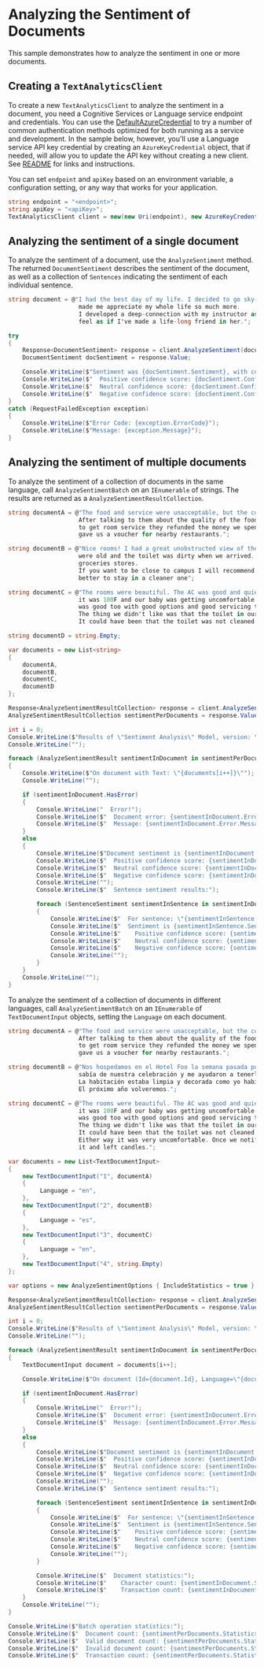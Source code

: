 # Analyzing the Sentiment of Documents

This sample demonstrates how to analyze the sentiment in one or more documents.

## Creating a `TextAnalyticsClient`

To create a new `TextAnalyticsClient` to analyze the sentiment in a document, you need a Cognitive Services or Language service endpoint and credentials.  You can use the [DefaultAzureCredential][DefaultAzureCredential] to try a number of common authentication methods optimized for both running as a service and development.  In the sample below, however, you'll use a Language service API key credential by creating an `AzureKeyCredential` object, that if needed, will allow you to update the API key without creating a new client. See [README][README] for links and instructions.

You can set `endpoint` and `apiKey` based on an environment variable, a configuration setting, or any way that works for your application.

```C# Snippet:CreateTextAnalyticsClient
string endpoint = "<endpoint>";
string apiKey = "<apiKey>";
TextAnalyticsClient client = new(new Uri(endpoint), new AzureKeyCredential(apiKey));
```

## Analyzing the sentiment of a single document

To analyze the sentiment of a document, use the `AnalyzeSentiment` method.  The returned `DocumentSentiment` describes the sentiment of the document, as well as a collection of `Sentences` indicating the sentiment of each individual sentence.

```C# Snippet:AnalyzeSentiment
string document = @"I had the best day of my life. I decided to go sky-diving and it
                    made me appreciate my whole life so much more.
                    I developed a deep-connection with my instructor as well, and I
                    feel as if I've made a life-long friend in her.";

try
{
    Response<DocumentSentiment> response = client.AnalyzeSentiment(document);
    DocumentSentiment docSentiment = response.Value;

    Console.WriteLine($"Sentiment was {docSentiment.Sentiment}, with confidence scores: ");
    Console.WriteLine($"  Positive confidence score: {docSentiment.ConfidenceScores.Positive}.");
    Console.WriteLine($"  Neutral confidence score: {docSentiment.ConfidenceScores.Neutral}.");
    Console.WriteLine($"  Negative confidence score: {docSentiment.ConfidenceScores.Negative}.");
}
catch (RequestFailedException exception)
{
    Console.WriteLine($"Error Code: {exception.ErrorCode}");
    Console.WriteLine($"Message: {exception.Message}");
}
```

## Analyzing the sentiment of multiple documents

To analyze the sentiment of a collection of documents in the same language, call `AnalyzeSentimentBatch` on an `IEnumerable` of strings.  The results are returned as a `AnalyzeSentimentResultCollection`.

```C# Snippet:TextAnalyticsSample2AnalyzeSentimentConvenience
string documentA = @"The food and service were unacceptable, but the concierge were nice.
                    After talking to them about the quality of the food and the process
                    to get room service they refunded the money we spent at the restaurant and
                    gave us a voucher for nearby restaurants.";

string documentB = @"Nice rooms! I had a great unobstructed view of the Microsoft campus but bathrooms
                    were old and the toilet was dirty when we arrived. It was close to bus stops and
                    groceries stores.
                    If you want to be close to campus I will recommend it, otherwise, might be
                    better to stay in a cleaner one";

string documentC = @"The rooms were beautiful. The AC was good and quiet, which was key for us as outside
                    it was 100F and our baby was getting uncomfortable because of the heat. The breakfast
                    was good too with good options and good servicing times.
                    The thing we didn't like was that the toilet in our bathroom was smelly.
                    It could have been that the toilet was not cleaned before we arrived.";

string documentD = string.Empty;

var documents = new List<string>
{
    documentA,
    documentB,
    documentC,
    documentD
};

Response<AnalyzeSentimentResultCollection> response = client.AnalyzeSentimentBatch(documents);
AnalyzeSentimentResultCollection sentimentPerDocuments = response.Value;

int i = 0;
Console.WriteLine($"Results of \"Sentiment Analysis\" Model, version: \"{sentimentPerDocuments.ModelVersion}\"");
Console.WriteLine("");

foreach (AnalyzeSentimentResult sentimentInDocument in sentimentPerDocuments)
{
    Console.WriteLine($"On document with Text: \"{documents[i++]}\"");
    Console.WriteLine("");

    if (sentimentInDocument.HasError)
    {
        Console.WriteLine("  Error!");
        Console.WriteLine($"  Document error: {sentimentInDocument.Error.ErrorCode}.");
        Console.WriteLine($"  Message: {sentimentInDocument.Error.Message}");
    }
    else
    {
        Console.WriteLine($"Document sentiment is {sentimentInDocument.DocumentSentiment.Sentiment}, with confidence scores: ");
        Console.WriteLine($"  Positive confidence score: {sentimentInDocument.DocumentSentiment.ConfidenceScores.Positive}.");
        Console.WriteLine($"  Neutral confidence score: {sentimentInDocument.DocumentSentiment.ConfidenceScores.Neutral}.");
        Console.WriteLine($"  Negative confidence score: {sentimentInDocument.DocumentSentiment.ConfidenceScores.Negative}.");
        Console.WriteLine("");
        Console.WriteLine($"  Sentence sentiment results:");

        foreach (SentenceSentiment sentimentInSentence in sentimentInDocument.DocumentSentiment.Sentences)
        {
            Console.WriteLine($"  For sentence: \"{sentimentInSentence.Text}\"");
            Console.WriteLine($"  Sentiment is {sentimentInSentence.Sentiment}, with confidence scores: ");
            Console.WriteLine($"    Positive confidence score: {sentimentInSentence.ConfidenceScores.Positive}.");
            Console.WriteLine($"    Neutral confidence score: {sentimentInSentence.ConfidenceScores.Neutral}.");
            Console.WriteLine($"    Negative confidence score: {sentimentInSentence.ConfidenceScores.Negative}.");
            Console.WriteLine("");
        }
    }
    Console.WriteLine("");
}
```

To analyze the sentiment of a collection of documents in different languages, call `AnalyzeSentimentBatch` on an `IEnumerable` of `TextDocumentInput` objects, setting the `Language` on each document.

```C# Snippet:TextAnalyticsSample2AnalyzeSentimentBatch
string documentA = @"The food and service were unacceptable, but the concierge were nice.
                    After talking to them about the quality of the food and the process
                    to get room service they refunded the money we spent at the restaurant and
                    gave us a voucher for nearby restaurants.";

string documentB = @"Nos hospedamos en el Hotel Foo la semana pasada por nuestro aniversario. La gerencia
                    sabía de nuestra celebración y me ayudaron a tenerle una sorpresa a mi pareja.
                    La habitación estaba limpia y decorada como yo había pedido. Una gran experiencia.
                    El próximo año volveremos.";

string documentC = @"The rooms were beautiful. The AC was good and quiet, which was key for us as outside
                    it was 100F and our baby was getting uncomfortable because of the heat. The breakfast
                    was good too with good options and good servicing times.
                    The thing we didn't like was that the toilet in our bathroom was smelly.
                    It could have been that the toilet was not cleaned before we arrived.
                    Either way it was very uncomfortable. Once we notified the staff, they came and cleaned
                    it and left candles.";

var documents = new List<TextDocumentInput>
{
    new TextDocumentInput("1", documentA)
    {
         Language = "en",
    },
    new TextDocumentInput("2", documentB)
    {
         Language = "es",
    },
    new TextDocumentInput("3", documentC)
    {
         Language = "en",
    },
    new TextDocumentInput("4", string.Empty)
};

var options = new AnalyzeSentimentOptions { IncludeStatistics = true };

Response<AnalyzeSentimentResultCollection> response = client.AnalyzeSentimentBatch(documents, options);
AnalyzeSentimentResultCollection sentimentPerDocuments = response.Value;

int i = 0;
Console.WriteLine($"Results of \"Sentiment Analysis\" Model, version: \"{sentimentPerDocuments.ModelVersion}\"");
Console.WriteLine("");

foreach (AnalyzeSentimentResult sentimentInDocument in sentimentPerDocuments)
{
    TextDocumentInput document = documents[i++];

    Console.WriteLine($"On document (Id={document.Id}, Language=\"{document.Language}\"):");

    if (sentimentInDocument.HasError)
    {
        Console.WriteLine("  Error!");
        Console.WriteLine($"  Document error: {sentimentInDocument.Error.ErrorCode}.");
        Console.WriteLine($"  Message: {sentimentInDocument.Error.Message}");
    }
    else
    {
        Console.WriteLine($"Document sentiment is {sentimentInDocument.DocumentSentiment.Sentiment}, with confidence scores: ");
        Console.WriteLine($"  Positive confidence score: {sentimentInDocument.DocumentSentiment.ConfidenceScores.Positive}.");
        Console.WriteLine($"  Neutral confidence score: {sentimentInDocument.DocumentSentiment.ConfidenceScores.Neutral}.");
        Console.WriteLine($"  Negative confidence score: {sentimentInDocument.DocumentSentiment.ConfidenceScores.Negative}.");
        Console.WriteLine("");
        Console.WriteLine($"  Sentence sentiment results:");

        foreach (SentenceSentiment sentimentInSentence in sentimentInDocument.DocumentSentiment.Sentences)
        {
            Console.WriteLine($"  For sentence: \"{sentimentInSentence.Text}\"");
            Console.WriteLine($"  Sentiment is {sentimentInSentence.Sentiment}, with confidence scores: ");
            Console.WriteLine($"    Positive confidence score: {sentimentInSentence.ConfidenceScores.Positive}.");
            Console.WriteLine($"    Neutral confidence score: {sentimentInSentence.ConfidenceScores.Neutral}.");
            Console.WriteLine($"    Negative confidence score: {sentimentInSentence.ConfidenceScores.Negative}.");
            Console.WriteLine("");
        }

        Console.WriteLine($"  Document statistics:");
        Console.WriteLine($"    Character count: {sentimentInDocument.Statistics.CharacterCount}");
        Console.WriteLine($"    Transaction count: {sentimentInDocument.Statistics.TransactionCount}");
    }
    Console.WriteLine("");
}

Console.WriteLine($"Batch operation statistics:");
Console.WriteLine($"  Document count: {sentimentPerDocuments.Statistics.DocumentCount}");
Console.WriteLine($"  Valid document count: {sentimentPerDocuments.Statistics.ValidDocumentCount}");
Console.WriteLine($"  Invalid document count: {sentimentPerDocuments.Statistics.InvalidDocumentCount}");
Console.WriteLine($"  Transaction count: {sentimentPerDocuments.Statistics.TransactionCount}");
```

[DefaultAzureCredential]: https://github.com/Azure/azure-sdk-for-net/blob/main/sdk/identity/Azure.Identity/README.md
[README]: https://github.com/Azure/azure-sdk-for-net/blob/main/sdk/textanalytics/Azure.AI.TextAnalytics/README.md